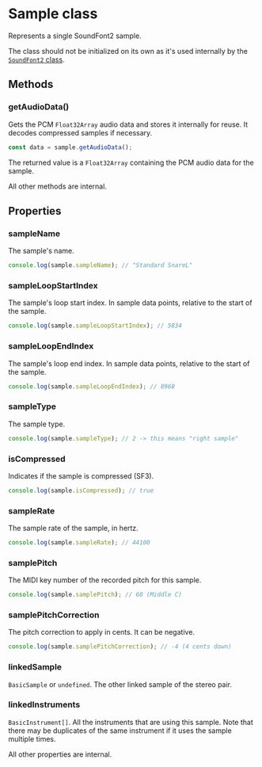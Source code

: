 # Sample class
Represents a single SoundFont2 sample.

The class should not be initialized on its own as it's used internally by the [`SoundFont2` class](Sound-Bank-Parser).

## Methods
### getAudioData()
Gets the PCM `Float32Array` audio data and stores it internally for reuse. It decodes compressed samples if necessary.
```js
const data = sample.getAudioData();
```
The returned value is a `Float32Array` containing the PCM audio data for the sample.

All other methods are internal.

## Properties
### sampleName
The sample's name.
```js
console.log(sample.sampleName); // "Standard SnareL"
```

### sampleLoopStartIndex
The sample's loop start index. In sample data points, relative to the start of the sample.
```js
console.log(sample.sampleLoopStartIndex); // 5834
```

### sampleLoopEndIndex
The sample's loop end index. In sample data points, relative to the start of the sample.
```js
console.log(sample.sampleLoopEndIndex); // 8968
```

### sampleType
The sample type.
```js
console.log(sample.sampleType); // 2 -> this means "right sample"
```

### isCompressed
Indicates if the sample is compressed (SF3).
```js
console.log(sample.isCompressed); // true
```

### sampleRate
The sample rate of the sample, in hertz.
```js
console.log(sample.sampleRate); // 44100
```

### samplePitch
The MIDI key number of the recorded pitch for this sample.
```js
console.log(sample.samplePitch); // 60 (Middle C)
```

### samplePitchCorrection
The pitch correction to apply in cents. It can be negative.
```js
console.log(sample.samplePitchCorrection); // -4 (4 cents down)
```

### linkedSample
`BasicSample` or `undefined`. The other linked sample of the stereo pair.

### linkedInstruments
`BasicInstrument[]`. All the instruments that are using this sample. 
Note that there may be duplicates of the same instrument if it uses the sample multiple times.

All other properties are internal.